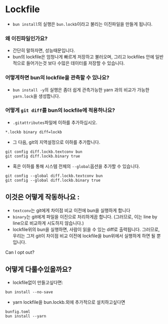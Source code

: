 # Lockfile
- `bun install`의 실행은 `bun.lockb`이라고 불리는 이진파일을 만들게 됩니다.

### 왜 이진파일인가요?
- 간단히 말하자면, 성능때문입니다.
- bun의 lockfile은 엄청나게 빠르게 저장하고 불러오며, 그리고 lockfiles 안에 일반적으로 들어가는것 보다 수많은 데이터를 저장할 수 있습니다.
 
### 어떻게하면 bun의 lockfile을 관측할 수 있나요?
- `bun install -y`의 실행은 좀더 쉽게 관측가능한 yarn 과의 비교가 가능한 `yarn.lock`을 생성합니다.

### 어떻게 `git diff`를 bun의 lockfile에 적용하나요?
- `.gitattributes`파일에 이하를 추가하십시오.
```
*.lockb binary diff=lockb
```

- 그 다음, git의 지역설정으로 이하를 추가합니다.

 ```shell
git config diff.lockb.textconv bun
git config diff.lockb.binary true

 ```

- 혹은 이하를 통해 시스템 전체의 `--global`옵션을 추가할 수 있습니다.
```shell
git config --global diff.lockb.textconv bun
git config --global diff.lockb.binary true
```

## 이것은 어떻게 작동하나요 :

- `textconv`는 git에게 차이점 비교 이전에 bun을 실행하게 합니다
- `binary`는 git에게 파일을 이진으로 처리하게끔 합니다. (그러므로, 이는 line by line으로 비교하게 시도하지 않습니다.)
- lockfile위의 bun을 실행하면, 사람이 읽을 수 있는 diff로 출력됩니다. 그러므로, 우리는 그저 git이 차이점 비교 이전에 lockfile을 bun위에서 실행하게 하면 될 뿐입니다.


Can I opt out?
## 어떻게 다룰수있을까요?
- lockfile없이 만들고싶다면:
```
bun install --no-save
```
- yarn lockfile을 bun.lockb.외에 추가적으로 설치하고싶다면

```CLI flag
bunfig.toml
bun install --yarn
```